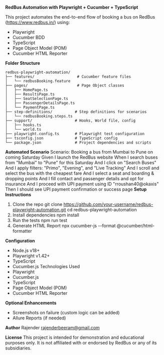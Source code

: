 **RedBus Automation with Playwright + Cucumber + TypeScript**

This project automates the end-to-end flow of booking a bus on RedBus (https://www.redbus.in/) using:
- Playwright
- Cucumber BDD
- TypeScript
- Page Object Model (POM)
- Cucumber HTML Reporter

**Folder Structure**

```text
redbus-playwright-automation/
├── features/                   # Cucumber feature files
│   └── redbusBooking.feature
├── pages/                      # Page Object classes
│   ├── HomePage.ts
│   ├── ResultsPage.ts
│   ├── SeatSelectionPage.ts
│   ├── PassengerDetailsPage.ts
│   └── PaymentPage.ts
├── step-definitions/          # Step definitions for scenarios
│   └── redbusBooking.steps.ts
├── support/                   # Hooks, World file, config
│   ├── hooks.ts
│   └── world.ts
├── playwright.config.ts       # Playwright test configuration
├── tsconfig.json              # TypeScript config
└── package.json               # Project dependencies and scripts
```



**Automated Scenario**
Scenario: Booking a bus from Mumbai to Pune on coming Saturday
 Given I launch the RedBus website
 When I search buses from "Mumbai" to "Pune" for this Saturday
 And I click on "Search Buses"
 And I apply filters: "Primo", "Evening", and "Live Tracking"
 And I scroll and select the bus with the cheapest fare
 And I select a seat and boarding & dropping points
 And I fill contact and passenger details and opt for insurance
 And I proceed with UPI payment using ID "rroushan40@okaxis"
 Then I should see UPI payment confirmation or success page
**Setup Instructions**
1. Clone the repo
 git clone https://github.com/your-username/redbus-playwright-automation.git
 cd redbus-playwright-automation
2. Install dependencies
 npm install
3. Run the tests
 npm run test
4. Generate HTML Report
 npx cucumber-js --format @cucumber/html-formatter

**Configuration**
- Node.js v18+
- Playwright v1.42+
- TypeScript
- Cucumber.js
Technologies Used
- Playwright
- Cucumber.js
- TypeScript
- Page Object Model (POM)
- Cucumber HTML Reporter

**Optional Enhancements**
- Screenshots on failure (custom logic can be added)
- Allure Reports (if needed)

**Author**
Rajender
rajenderbeeram@gmail.com

**License**
This project is intended for demonstration and educational purposes only.
It is not affiliated with or endorsed by RedBus or any of its subsidiaries.
